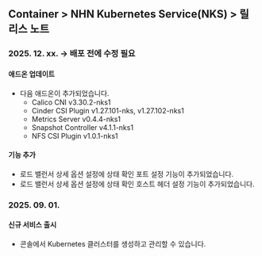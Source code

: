 ## Container > NHN Kubernetes Service(NKS) > 릴리스 노트

### 2025. 12. xx. -> 배포 전에 수정 필요

#### 애드온 업데이트
* 다음 애드온이 추가되었습니다.
    * Calico CNI v3.30.2-nks1
    * Cinder CSI Plugin v1.27.101-nks, v1.27.102-nks1
    * Metrics Server v0.4.4-nks1
    * Snapshot Controller v4.1.1-nks1
    * NFS CSI Plugin v1.0.1-nks1

#### 기능 추가
* 로드 밸런서 상세 옵션 설정에 상태 확인 포트 설정 기능이 추가되었습니다.
* 로드 밸런서 상세 옵션 설정에 상태 확인 호스트 헤더 설정 기능이 추가되었습니다.


### 2025. 09. 01.
#### 신규 서비스 출시
* 콘솔에서 Kubernetes 클러스터를 생성하고 관리할 수 있습니다.

